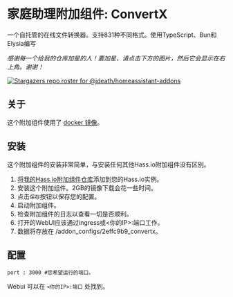 # 家庭助理附加组件: ConvertX

一个自托管的在线文件转换器。支持831种不同格式。使用TypeScript、Bun和Elysia编写

_感谢每一个给我的仓库加星的人！要加星，请点击下方的图片，然后它会显示在右上角。谢谢！_

[![Stargazers repo roster for @jdeath/homeassistant-addons](https://reporoster.com/stars/jdeath/homeassistant-addons)](https://github.com/jdeath/homeassistant-addons/stargazers)

## 关于

这个附加组件使用了 [docker 镜像](https://github.com/C4illin/ConvertX)。

## 安装

这个附加组件的安装非常简单，与安装任何其他Hass.io附加组件没有区别。

1. [将我的Hass.io附加组件仓库][repository]添加到您的Hass.io实例。
2. 安装这个附加组件。2GB的镜像下载会花一些时间。
3. 点击`保存`按钮以保存您的配置。
4. 启动附加组件。
5. 检查附加组件的日志以查看一切是否顺利。
6. 打开的WebUI应该通过ingress或<你的IP>:端口工作。
7. 数据将存放在 /addon_configs/2effc9b9_convertx。

## 配置

```
port : 3000 #您希望运行的端口。
```

Webui 可以在 `<你的IP>:端口` 处找到。

[repository]: https://github.com/jdeath/homeassistant-addons